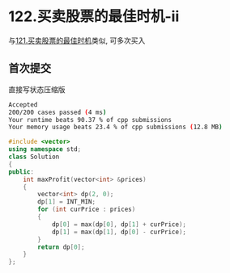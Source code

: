 # 122.买卖股票的最佳时机-ii

与[121.买卖股票的最佳时机](121.买卖股票的最佳时机.md)类似, 可多次买入

## 首次提交

直接写状态压缩版

```sh
Accepted
200/200 cases passed (4 ms)
Your runtime beats 90.37 % of cpp submissions
Your memory usage beats 23.4 % of cpp submissions (12.8 MB)
```

```c++
#include <vector>
using namespace std;
class Solution
{
public:
    int maxProfit(vector<int> &prices)
    {
        vector<int> dp(2, 0);
        dp[1] = INT_MIN;
        for (int curPrice : prices)
        {
            dp[0] = max(dp[0], dp[1] + curPrice);
            dp[1] = max(dp[1], dp[0] - curPrice);
        }
        return dp[0];
    }
};
```
